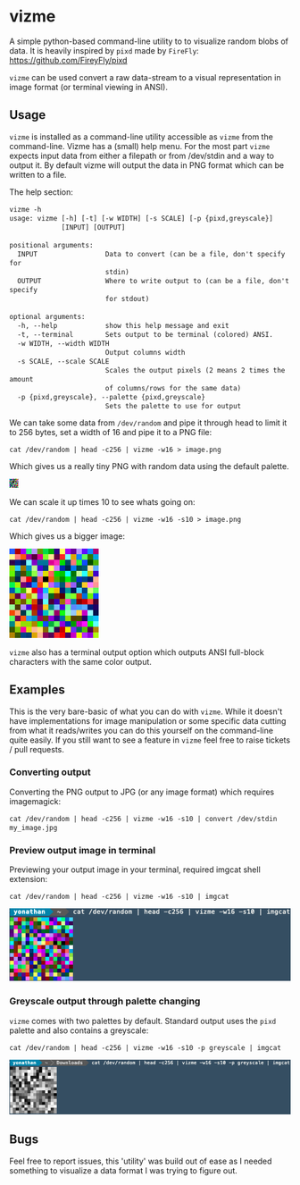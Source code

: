 # vizme
A simple python-based command-line utility to to visualize random blobs of data. It is heavily inspired by `pixd` made by `FireFly`: https://github.com/FireyFly/pixd

`vizme` can be used convert a raw data-stream to a visual representation in image format (or terminal viewing in ANSI). 

## Usage
`vizme` is installed as a command-line utility accessible as `vizme` from the command-line. Vizme has a (small) help menu.
For the most part `vizme` expects input data from either a filepath or from /dev/stdin and a way to output it. By default
vizme will output the data in PNG format which can be written to a file.

The help section:
```text
vizme -h
usage: vizme [-h] [-t] [-w WIDTH] [-s SCALE] [-p {pixd,greyscale}]
             [INPUT] [OUTPUT]

positional arguments:
  INPUT                 Data to convert (can be a file, don't specify for
                        stdin)
  OUTPUT                Where to write output to (can be a file, don't specify
                        for stdout)

optional arguments:
  -h, --help            show this help message and exit
  -t, --terminal        Sets output to be terminal (colored) ANSI.
  -w WIDTH, --width WIDTH
                        Output columns width
  -s SCALE, --scale SCALE
                        Scales the output pixels (2 means 2 times the amount
                        of columns/rows for the same data)
  -p {pixd,greyscale}, --palette {pixd,greyscale}
                        Sets the palette to use for output
```

We can take some data from `/dev/random` and pipe it through head to limit it to 256 bytes, set a width of 16 and pipe it to a PNG file:
```text
cat /dev/random | head -c256 | vizme -w16 > image.png
```

Which gives us a really tiny PNG with random data using the default palette.

![Example PNG](example_command_1.png)

We can scale it up times 10 to see whats going on:
```text
cat /dev/random | head -c256 | vizme -w16 -s10 > image.png
```

Which gives us a bigger image:

![Example PNG 2](example_command_2.png)


`vizme` also has a terminal output option which outputs ANSI full-block characters with the same color output.

## Examples

This is the very bare-basic of what you can do with `vizme`. While it doesn't have implementations for image manipulation
or some specific data cutting from what it reads/writes you can do this yourself on the command-line quite easily.
If you still want to see a feature in `vizme` feel free to raise tickets / pull requests.

### Converting output

Converting the PNG output to JPG (or any image format) which requires imagemagick:

```text
cat /dev/random | head -c256 | vizme -w16 -s10 | convert /dev/stdin my_image.jpg
```

### Preview output image in terminal 

Previewing your output image in your terminal, required imgcat shell extension:
```text
cat /dev/random | head -c256 | vizme -w16 -s10 | imgcat
```

![Imgcat Example](imgcat_example.png)

### Greyscale output through palette changing

`vizme` comes with two palettes by default. Standard output uses the `pixd` palette and also contains a greyscale:
```text
cat /dev/random | head -c256 | vizme -w16 -s10 -p greyscale | imgcat
```

![Greyscale example](greyscale_example.png)

## Bugs
Feel free to report issues, this 'utility' was build out of ease as I needed something to visualize a data format I was trying to figure out.